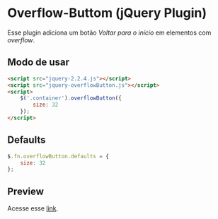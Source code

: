 # Overflow-Buttom (jQuery Plugin)

Esse plugin adiciona um botão *Voltar para o início* em elementos com *overflow*.

## Modo de usar

```html
<script src="jquery-2.2.4.js"></script>
<script src="jquery-overflowButton.js"></script>
<script>
    $('.container').overflowButton({
        size: 32
    });
</script>
```

## Defaults

```javascript
$.fn.overflowButton.defaults = {
    size: 32
};
```

## Preview

Acesse esse [link](http://olegon.github.io/jquery-overflowbutton).
